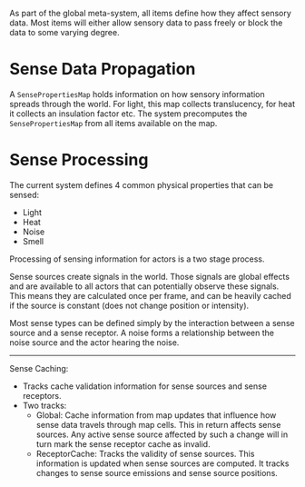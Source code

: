 As part of the global meta-system, all items define how they affect 
sensory data. Most items will either allow sensory data to pass 
freely or block the data to some varying degree.

# Sense Data Propagation

A ``SensePropertiesMap`` holds information on how sensory information
spreads through the world. For light, this map collects translucency,
for heat it collects an insulation factor etc. The system precomputes 
the ``SensePropertiesMap`` from all items available on the map. 


# Sense Processing

The current system defines 4 common physical properties that can be
sensed:

* Light
* Heat
* Noise
* Smell

Processing of sensing information for actors is a two stage process.

Sense sources create signals in the world. Those signals are global effects
and are available to all actors that can potentially observe these signals. 
This means they are calculated once per frame, and can be heavily cached 
if the source is constant (does not change position or intensity).

Most sense types can be defined simply by the interaction between a sense
source and a sense receptor. A noise forms a relationship between the
noise source and the actor hearing the noise. 




---

Sense Caching:

- Tracks cache validation information for sense sources and sense receptors.
- Two tracks:
  - Global: Cache information from map updates that influence how sense data 
            travels through map cells. This in return affects sense sources.
            Any active sense source affected by such a change will in turn 
            mark the sense receptor cache as invalid.
  - ReceptorCache:
            Tracks the validity of sense sources. This information is updated
            when sense sources are computed. It tracks changes to sense source
            emissions and sense source positions.
